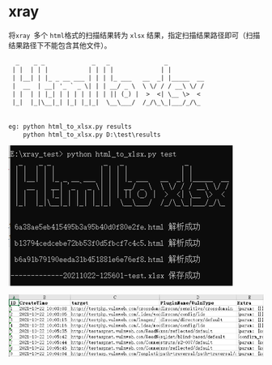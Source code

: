 # xray 

将`xray `多个 `html`格式的扫描结果转为 `xlsx` 结果，指定扫描结果路径即可（扫描结果路径下不能包含其他文件）。



```shell
  _    _ _             _   _               _
 | |  | | |           | | | |             | |
 | |__| | |_ _ __ ___ | | | |_ ___   __  _| |_____  __
 |  __  | __| '_ ` _ \| | | __/ _ \  \ \/ / / __\ \/ /
 | |  | | |_| | | | | | | | || (_) |  >  <| \__ \>  <
 |_|  |_|\__|_| |_| |_|_|  \__\___/  /_/\_\_|___/_/\_


eg: python html_to_xlsx.py results
    python html_to_xlsx.py D:\test\results
```



![](1.png)

![](2.png)